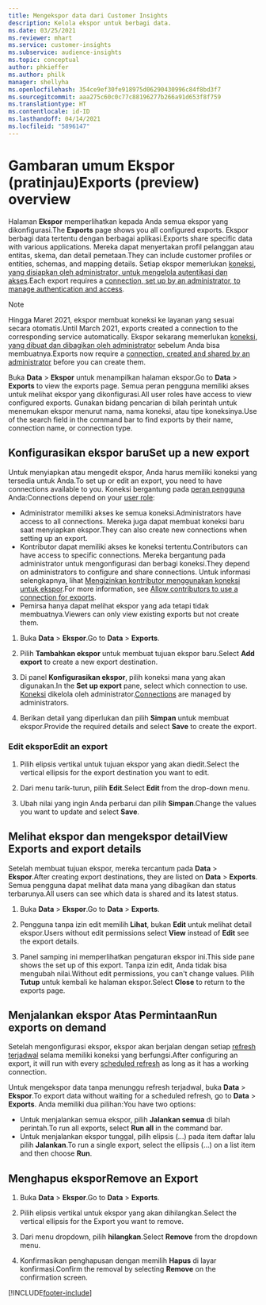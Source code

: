 ```yaml
---
title: Mengekspor data dari Customer Insights
description: Kelola ekspor untuk berbagi data.
ms.date: 03/25/2021
ms.reviewer: mhart
ms.service: customer-insights
ms.subservice: audience-insights
ms.topic: conceptual
author: phkieffer
ms.author: philk
manager: shellyha
ms.openlocfilehash: 354ce9ef30fe918975d06290430996c84f8bd3f7
ms.sourcegitcommit: aaa275c60c0c77c88196277b266a91d653f8f759
ms.translationtype: HT
ms.contentlocale: id-ID
ms.lasthandoff: 04/14/2021
ms.locfileid: "5896147"
---
```

# <a name="exports-preview-overview"></a><span data-ttu-id="48a00-103">Gambaran umum Ekspor (pratinjau)</span><span class="sxs-lookup"><span data-stu-id="48a00-103">Exports (preview) overview</span></span>

<span data-ttu-id="48a00-104">Halaman **Ekspor** memperlihatkan kepada Anda semua ekspor yang dikonfigurasi.</span><span class="sxs-lookup"><span data-stu-id="48a00-104">The **Exports** page shows you all configured exports.</span></span> <span data-ttu-id="48a00-105">Ekspor berbagi data tertentu dengan berbagai aplikasi.</span><span class="sxs-lookup"><span data-stu-id="48a00-105">Exports share specific data with various applications.</span></span> <span data-ttu-id="48a00-106">Mereka dapat menyertakan profil pelanggan atau entitas, skema, dan detail pemetaan.</span><span class="sxs-lookup"><span data-stu-id="48a00-106">They can include customer profiles or entities, schemas, and mapping details.</span></span> <span data-ttu-id="48a00-107">Setiap ekspor memerlukan [koneksi, yang disiapkan oleh administrator, untuk mengelola autentikasi dan akses](connections.md).</span><span class="sxs-lookup"><span data-stu-id="48a00-107">Each export requires a [connection, set up by an administrator, to manage authentication and access](connections.md).</span></span>

> [!NOTE]
> <span data-ttu-id="48a00-108">Hingga Maret 2021, ekspor membuat koneksi ke layanan yang sesuai secara otomatis.</span><span class="sxs-lookup"><span data-stu-id="48a00-108">Until March 2021, exports created a connection to the corresponding service automatically.</span></span> <span data-ttu-id="48a00-109">Ekspor sekarang memerlukan [koneksi, yang dibuat dan dibagikan oleh administrator](connections.md) sebelum Anda bisa membuatnya.</span><span class="sxs-lookup"><span data-stu-id="48a00-109">Exports now require a [connection, created and shared by an administrator](connections.md) before you can create them.</span></span>

<span data-ttu-id="48a00-110">Buka **Data** > **Ekspor** untuk menampilkan halaman ekspor.</span><span class="sxs-lookup"><span data-stu-id="48a00-110">Go to **Data** > **Exports** to view the exports page.</span></span> <span data-ttu-id="48a00-111">Semua peran pengguna memiliki akses untuk melihat ekspor yang dikonfigurasi.</span><span class="sxs-lookup"><span data-stu-id="48a00-111">All user roles have access to view configured exports.</span></span> <span data-ttu-id="48a00-112">Gunakan bidang pencarian di bilah perintah untuk menemukan ekspor menurut nama, nama koneksi, atau tipe koneksinya.</span><span class="sxs-lookup"><span data-stu-id="48a00-112">Use of the search field in the command bar to find exports by their name, connection name, or connection type.</span></span>

## <a name="set-up-a-new-export"></a><span data-ttu-id="48a00-113">Konfigurasikan ekspor baru</span><span class="sxs-lookup"><span data-stu-id="48a00-113">Set up a new export</span></span>

<span data-ttu-id="48a00-114">Untuk menyiapkan atau mengedit ekspor, Anda harus memiliki koneksi yang tersedia untuk Anda.</span><span class="sxs-lookup"><span data-stu-id="48a00-114">To set up or edit an export, you need to have connections available to you.</span></span> <span data-ttu-id="48a00-115">Koneksi bergantung pada [peran pengguna](permissions.md) Anda:</span><span class="sxs-lookup"><span data-stu-id="48a00-115">Connections depend on your [user role](permissions.md):</span></span>
- <span data-ttu-id="48a00-116">Administrator memiliki akses ke semua koneksi.</span><span class="sxs-lookup"><span data-stu-id="48a00-116">Administrators have access to all connections.</span></span> <span data-ttu-id="48a00-117">Mereka juga dapat membuat koneksi baru saat menyiapkan ekspor.</span><span class="sxs-lookup"><span data-stu-id="48a00-117">They can also create new connections when setting up an export.</span></span>
- <span data-ttu-id="48a00-118">Kontributor dapat memiliki akses ke koneksi tertentu.</span><span class="sxs-lookup"><span data-stu-id="48a00-118">Contributors can have access to specific connections.</span></span> <span data-ttu-id="48a00-119">Mereka bergantung pada administrator untuk mengonfigurasi dan berbagi koneksi.</span><span class="sxs-lookup"><span data-stu-id="48a00-119">They depend on administrators to configure and share connections.</span></span> <span data-ttu-id="48a00-120">Untuk informasi selengkapnya, lihat [Mengizinkan kontributor menggunakan koneksi untuk ekspor](connections.md#allow-contributors-to-use-a-connection-for-exports).</span><span class="sxs-lookup"><span data-stu-id="48a00-120">For more information, see [Allow contributors to use a connection for exports](connections.md#allow-contributors-to-use-a-connection-for-exports).</span></span>
- <span data-ttu-id="48a00-121">Pemirsa hanya dapat melihat ekspor yang ada tetapi tidak membuatnya.</span><span class="sxs-lookup"><span data-stu-id="48a00-121">Viewers can only view existing exports but not create them.</span></span>

1. <span data-ttu-id="48a00-122">Buka **Data** > **Ekspor**.</span><span class="sxs-lookup"><span data-stu-id="48a00-122">Go to **Data** > **Exports**.</span></span>

1. <span data-ttu-id="48a00-123">Pilih **Tambahkan ekspor** untuk membuat tujuan ekspor baru.</span><span class="sxs-lookup"><span data-stu-id="48a00-123">Select **Add export** to create a new export destination.</span></span>

1. <span data-ttu-id="48a00-124">Di panel **Konfigurasikan ekspor**, pilih koneksi mana yang akan digunakan.</span><span class="sxs-lookup"><span data-stu-id="48a00-124">In the **Set up export** pane, select which connection to use.</span></span> <span data-ttu-id="48a00-125">[Koneksi](connections.md) dikelola oleh administrator.</span><span class="sxs-lookup"><span data-stu-id="48a00-125">[Connections](connections.md) are managed by administrators.</span></span> 

1. <span data-ttu-id="48a00-126">Berikan detail yang diperlukan dan pilih **Simpan** untuk membuat ekspor.</span><span class="sxs-lookup"><span data-stu-id="48a00-126">Provide the required details and select **Save** to create the export.</span></span>

### <a name="edit-an-export"></a><span data-ttu-id="48a00-127">Edit ekspor</span><span class="sxs-lookup"><span data-stu-id="48a00-127">Edit an export</span></span>

1. <span data-ttu-id="48a00-128">Pilih elipsis vertikal untuk tujuan ekspor yang akan diedit.</span><span class="sxs-lookup"><span data-stu-id="48a00-128">Select the vertical ellipsis for the export destination you want to edit.</span></span>

1. <span data-ttu-id="48a00-129">Dari menu tarik-turun, pilih **Edit**.</span><span class="sxs-lookup"><span data-stu-id="48a00-129">Select **Edit** from the drop-down menu.</span></span>

1. <span data-ttu-id="48a00-130">Ubah nilai yang ingin Anda perbarui dan pilih **Simpan**.</span><span class="sxs-lookup"><span data-stu-id="48a00-130">Change the values you want to update and select **Save**.</span></span>

## <a name="view-exports-and-export-details"></a><span data-ttu-id="48a00-131">Melihat ekspor dan mengekspor detail</span><span class="sxs-lookup"><span data-stu-id="48a00-131">View Exports and export details</span></span>

<span data-ttu-id="48a00-132">Setelah membuat tujuan ekspor, mereka tercantum pada **Data** > **Ekspor**.</span><span class="sxs-lookup"><span data-stu-id="48a00-132">After creating export destinations, they are listed on **Data** > **Exports**.</span></span> <span data-ttu-id="48a00-133">Semua pengguna dapat melihat data mana yang dibagikan dan status terbarunya.</span><span class="sxs-lookup"><span data-stu-id="48a00-133">All users can see which data is shared and its latest status.</span></span>

1. <span data-ttu-id="48a00-134">Buka **Data** > **Ekspor**.</span><span class="sxs-lookup"><span data-stu-id="48a00-134">Go to **Data** > **Exports**.</span></span>

1. <span data-ttu-id="48a00-135">Pengguna tanpa izin edit memilih **Lihat**, bukan **Edit** untuk melihat detail ekspor.</span><span class="sxs-lookup"><span data-stu-id="48a00-135">Users without edit permissions select **View** instead of **Edit** see the export details.</span></span>

1. <span data-ttu-id="48a00-136">Panel samping ini memperlihatkan pengaturan ekspor ini.</span><span class="sxs-lookup"><span data-stu-id="48a00-136">This side pane shows the set up of this export.</span></span> <span data-ttu-id="48a00-137">Tanpa izin edit, Anda tidak bisa mengubah nilai.</span><span class="sxs-lookup"><span data-stu-id="48a00-137">Without edit permissions, you can't change values.</span></span> <span data-ttu-id="48a00-138">Pilih **Tutup** untuk kembali ke halaman ekspor.</span><span class="sxs-lookup"><span data-stu-id="48a00-138">Select **Close** to return to the exports page.</span></span>

## <a name="run-exports-on-demand"></a><span data-ttu-id="48a00-139">Menjalankan ekspor Atas Permintaan</span><span class="sxs-lookup"><span data-stu-id="48a00-139">Run exports on demand</span></span>

<span data-ttu-id="48a00-140">Setelah mengonfigurasi ekspor, ekspor akan berjalan dengan setiap [refresh terjadwal](system.md#schedule-tab) selama memiliki koneksi yang berfungsi.</span><span class="sxs-lookup"><span data-stu-id="48a00-140">After configuring an export, it will run with every [scheduled refresh](system.md#schedule-tab) as long as it has a working connection.</span></span>

<span data-ttu-id="48a00-141">Untuk mengekspor data tanpa menunggu refresh terjadwal, buka **Data** > **Ekspor**.</span><span class="sxs-lookup"><span data-stu-id="48a00-141">To export data without waiting for a scheduled refresh, go to **Data** > **Exports**.</span></span> <span data-ttu-id="48a00-142">Anda memiliki dua pilihan:</span><span class="sxs-lookup"><span data-stu-id="48a00-142">You have two options:</span></span>

- <span data-ttu-id="48a00-143">Untuk menjalankan semua ekspor, pilih **Jalankan semua** di bilah perintah.</span><span class="sxs-lookup"><span data-stu-id="48a00-143">To run all exports, select **Run all** in the command bar.</span></span> 
- <span data-ttu-id="48a00-144">Untuk menjalankan ekspor tunggal, pilih elipsis (...) pada item daftar lalu pilih **Jalankan**.</span><span class="sxs-lookup"><span data-stu-id="48a00-144">To run a single export, select the ellipsis (...) on a list item and then choose **Run**.</span></span>

## <a name="remove-an-export"></a><span data-ttu-id="48a00-145">Menghapus ekspor</span><span class="sxs-lookup"><span data-stu-id="48a00-145">Remove an Export</span></span>

1. <span data-ttu-id="48a00-146">Buka **Data** > **Ekspor**.</span><span class="sxs-lookup"><span data-stu-id="48a00-146">Go to **Data** > **Exports**.</span></span>

1. <span data-ttu-id="48a00-147">Pilih elipsis vertikal untuk ekspor yang akan dihilangkan.</span><span class="sxs-lookup"><span data-stu-id="48a00-147">Select the vertical ellipsis for the Export you want to remove.</span></span>

1. <span data-ttu-id="48a00-148">Dari menu dropdown, pilih **hilangkan**.</span><span class="sxs-lookup"><span data-stu-id="48a00-148">Select **Remove** from the dropdown menu.</span></span>

1. <span data-ttu-id="48a00-149">Konfirmasikan penghapusan dengan memilih **Hapus** di layar konfirmasi.</span><span class="sxs-lookup"><span data-stu-id="48a00-149">Confirm the removal by selecting **Remove** on the confirmation screen.</span></span>


[!INCLUDE[footer-include](../includes/footer-banner.md)]
